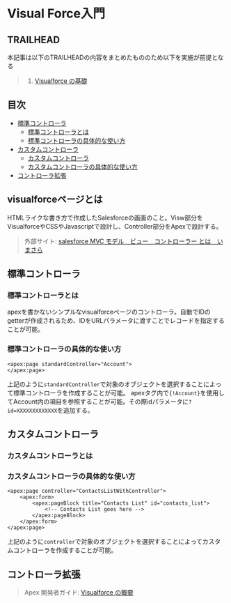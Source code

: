 # Visual Force入門
## TRAILHEAD
本記事は以下のTRAILHEADの内容をまとめたもののため以下を実施が前提となる
> 1. [Visualforce の基礎](https://trailhead.salesforce.com/ja/content/learn/modules/visualforce_fundamentals)
## 目次
- [標準コントローラ](#標準コントローラ)
  - [標準コントローラとは](#標準コントローラとは)  
  - [標準コントローラの具体的な使い方](#標準コントローラの具体的な使い方)  
- [カスタムコントローラ](#カスタムコントローラ)
  - [カスタムコントローラ](#カスタムコントローラ)  
  - [カスタムコントローラの具体的な使い方](#カスタムコントローラの具体的な使い方)  
- [コントローラ拡張](#コントローラ拡張)
## visualforceページとは
HTMLライクな書き方で作成したSalesforceの画面のこと。Visw部分をVisualforceやCSSやJavascriptで設計し、Controller部分をApexで設計する。
> 外部サイト: [salesforce MVC モデル　ビュー　コントローラー とは　いまさら](https://salesforce.oikeru.com/entry/salesforce_mvc)
## 標準コントローラ
### 標準コントローラとは
apexを書かないシンプルなvisualforceページのコントローラ。自動でIDのgetterが作成されるため、IDをURLパラメータに渡すことでレコードを指定することが可能。
### 標準コントローラの具体的な使い方
```Visualforce
<apex:page standardController="Account">
</apex:page>
```
上記のように```standardController```で対象のオブジェクトを選択することによって標準コントローラを作成することが可能。
apexタグ内で```{!Account}```を使用してAccount内の項目を参照することが可能。その際idパラメータに```?id=XXXXXXXXXXXXX```を追加する。
## カスタムコントローラ
### カスタムコントローラとは
### カスタムコントローラの具体的な使い方
```visualforce
<apex:page controller="ContactsListWithController">
    <apex:form>
        <apex:pageBlock title="Contacts List" id="contacts_list">
            <!-- Contacts List goes here -->
        </apex:pageBlock>
    </apex:form>
</apex:page>
```
上記のように```controller```で対象のオブジェクトを選択することによってカスタムコントローラを作成することが可能。

## コントローラ拡張
> Apex 開発者ガイド: [Visualforce の概要](https://developer.salesforce.com/docs/atlas.ja-jp.pages.meta/pages/pages_intro.htm)

